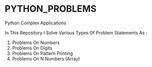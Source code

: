 # PYTHON_PROBLEMS
Python Complex Applications

In This Repository I Solve Various Types Of Problem Statements As :

1) Problems On Numbers
2) Problems On Digits
3) Problems On Pattern Printing
4) Problems On N Numbers (Array)

